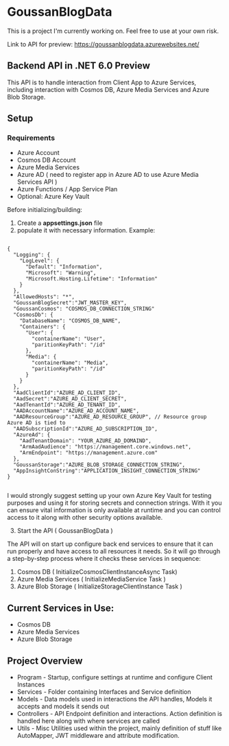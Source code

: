 # GoussanBlogData
This is a project I'm currently working on. Feel free to use at your own risk.

Link to API for preview: https://goussanblogdata.azurewebsites.net/


## Backend API in .NET 6.0 Preview

This API is to handle interaction from Client App to Azure Services, including interaction with Cosmos DB, Azure Media Services and Azure Blob Storage.

## Setup
### Requirements
* Azure Account
* Cosmos DB Account
* Azure Media Services
* Azure AD ( need to register app in Azure AD to use Azure Media Services API )
* Azure Functions / App Service Plan
* Optional: Azure Key Vault

Before initializing/building:
1. Create a <b>appsettings.json</b> file
2. populate it with necessary information. Example: 
````

{
  "Logging": {
    "LogLevel": {
      "Default": "Information",
      "Microsoft": "Warning",
      "Microsoft.Hosting.Lifetime": "Information"
    }
  },
  "AllowedHosts": "*",
  "GoussanBlogSecret":"JWT_MASTER_KEY",
  "GoussanCosmos": "COSMOS_DB_CONNECTION_STRING"
  "CosmosDb": {
    "DatabaseName": "COSMOS_DB_NAME",
    "Containers": {
      "User": {
        "containerName": "User",
        "paritionKeyPath": "/id"
      },
      "Media": {
        "containerName": "Media",
        "paritionKeyPath": "/id"
      }
    }
  },
  "AadClientId":"AZURE_AD_CLIENT_ID",
  "AadSecret":"AZURE_AD_CLIENT_SECRET",
  "AadTenantId":"AZURE_AD_TENANT_ID",
  "AADAccountName":"AZURE_AD_ACCOUNT_NAME",
  "AADResourceGroup":"AZURE_AD_RESOURCE_GROUP", // Resource group Azure AD is tied to
  "AADSubscriptionId":"AZURE_AD_SUBSCRIPTION_ID",
  "AzureAd": {
    "AadTenantDomain": "YOUR_AZURE_AD_DOMAIND",
    "ArmAadAudience": "https://management.core.windows.net",
    "ArmEndpoint": "https://management.azure.com"
  },
  "GoussanStorage":"AZURE_BLOB_STORAGE_CONNECTION_STRING",
  "AppInsightConString":"APPLICATION_INSIGHT_CONNECTION_STRING"
}


````
I would strongly suggest setting up your own Azure Key Vault for testing purposes and using it for storing secrets and connection strings. With it you can ensure vital information is only available at runtime and you can control access to it along with other security options available.

3. Start the API ( GoussanBlogData )

The API will on start up configure back end services to ensure that it can run properly and have access to all resources it needs. So it will go through a step-by-step process where it checks these services in sequence:
1. Cosmos DB ( InitializeCosmosClientInstanceAsync Task)
2. Azure Media Services ( InitializeMediaService Task )
3. Azure Blob Storage ( InitializeStorageClientInstance Task )


## Current Services in Use:
* Cosmos DB
* Azure Media Services
* Azure Blob Storage


## Project Overview

* Program - Startup, configure settings at runtime and configure Client Instances
* Services - Folder containing Interfaces and Service definition
* Models - Data models used in interactions the API handles, Models it accepts and models it sends out
* Controllers - API Endpoint definition and interactions. Action definition is handled here along with where services are called
* Utils - Misc Utilities used within the project, mainly definition of stuff like AutoMapper, JWT middleware and attribute modification.
 
